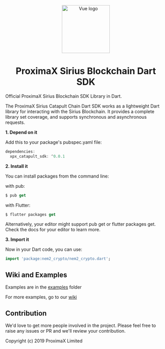 <p align="center"><a href="https://vuejs.org" target="_blank" rel="noopener noreferrer"><img width="150" src="https://user-images.githubusercontent.com/29048783/57000439-a41fa000-6b81-11e9-94f3-6df17de7e41a.png" alt="Vue logo"></a></p>
<h1 align="center">ProximaX Sirius Blockchain Dart SDK</h1>

Official ProximaX Sirius Blockchain SDK Library in Dart.

The ProximaX Sirius Catapult Chain Dart SDK works as a lightweight Dart library for interacting with the Sirius Blockchain. It provides a complete library set coverage, and supports synchronous and asynchronous requests.

**1. Depend on it**

Add this to your package's pubspec.yaml file:

```dart
dependencies:
  xpx_catapult_sdk: ^0.0.1
```

**2. Install it**

You can install packages from the command line:

with pub:

```dart
$ pub get
```

with Flutter:

```dart
$ flutter packages get
```

Alternatively, your editor might support pub get or flutter packages get. Check the docs for your editor to learn more.

**3. Import it**

Now in your Dart code, you can use:

```dart
import 'package:nem2_crypto/nem2_crypto.dart';
```

## Wiki and Examples ##

Examples are in the [examples](https://github.com/proximax-storage/dart-xpx-catapult-sdk/tree/master/examples) folder

For more examples, go to our [wiki](https://github.com/proximax-storage/dart-xpx-catapult-sdk/wiki)

## Contribution ##
We'd love to get more people involved in the project. Please feel free to raise any issues or PR and we'll review your contribution.
    
Copyright (c) 2019 ProximaX Limited
